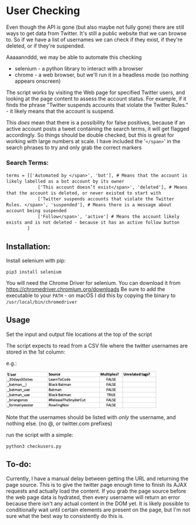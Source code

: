 # User Checking

Even though the API is gone (but also maybe not fully gone) there are still ways to get data from Twitter. It's still a public website that we can browse to. So if we have a list of usernames we can check if they exist, if they're deleted, or if they're suspended.

Aaaaannddd, we may be able to automate this checking

- selenium - a python library to interact with a browser
- chrome - a web browser, but we'll run it in a headless mode (so nothing appears onscreen)


The script works by visiting the Web page for specified Twitter users, and looking at the page content to assess the account status. For example, if it finds the phrase "Twitter suspends accounts that violate the Twitter Rules." - it likely means that the account is suspend.

This _does_ mean that there is a possibility for false positives, because if an active account posts a tweet containing the search terms, it will get flagged accordingly. So things should be double checked, but this is great for working with large numbers at scale. I have included the '`</span>`' in the search phrases to try and only grab the correct markers

### Search Terms:

```
terms = [['Automated by </span>', 'bot'], # Means that the account is likely labelled as a bot account by its owner
            ['This account doesn’t exist</span>', 'deleted'], # Means that the account is deleted, or never existed to start with
            ['Twitter suspends accounts that violate the Twitter Rules. </span>', 'suspended'], # Means there is a message about account being suspended
            ['Follow</span>', 'active'] # Means the account likely exists and is not deleted - because it has an active follow button
        ]
```

## Installation:


Install selenium with pip:

```
pip3 install selenium
```

You will need the Chrome Driver for selenium. You can download it from https://chromedriver.chromium.org/downloads
Be sure to add the executable to your `PATH` - on macOS I did this by copying the binary to `/usr/local/bin/chromedriver`

## Usage

Set the input and output file locations at the top of the script


The script expects to read from a CSV file where the twitter usernames are stored in the 1st column:

e.g.: 


![Alt text](example-table.png)

Note that the usernames should be listed with _only_ the username, and nothing else. (no @, or twitter.com prefixes)


run the script with a simple:

```
python3 checkusers.py
```

## To-do:

Currently, I have a manual delay between getting the URL and returning the page source. This is to give the twitter page enough time to finish its AJAX requests and actually load the content. If you grab the page source before the web page data is hydrated, then every username will return an error because there isn't any actual content in the DOM yet. It is likely possible to conditionally wait until certain elements are present on the page, but I'm not sure what the best way to consistently do this is.